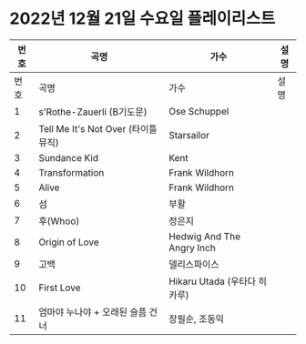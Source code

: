 # 2022년 12월 21일 수요일 플레이리스트

| 번호 | 곡명 | 가수 | 설명 |
|------|------|------|------|
| 번호 | 곡명 | 가수 | 설명 |
| 1 | s'Rothe-Zauerli (B기도문) | Ose Schuppel |  |
| 2 | Tell Me It's Not Over (타이틀 뮤직) | Starsailor |  |
| 3 | Sundance Kid | Kent |  |
| 4 | Transformation | Frank Wildhorn |  |
| 5 | Alive | Frank Wildhorn |  |
| 6 | 섬 | 부활 |  |
| 7 | 후(Whoo) | 정은지 |  |
| 8 | Origin of Love | Hedwig And The Angry Inch |  |
| 9 | 고백 | 델리스파이스 |  |
| 10 | First Love | Hikaru Utada (우타다 히카루) |  |
| 11 | 엄마야 누나야 + 오래된 슬픔 건너 | 장필순, 조동익 |  |
